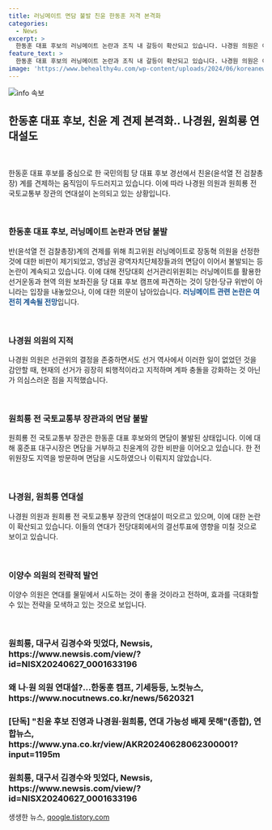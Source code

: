 ```yaml
---
title: 러닝메이트 면담 불발 친윤 한동훈 저격 본격화
categories:
  - News
excerpt: >
  한동훈 대표 후보의 러닝메이트 논란과 조직 내 갈등이 확산되고 있습니다. 나경원 의원은 이에 대해 계파 갈등을 우려하며 비판하고 있으며, 원희룡 전 국토교통부 장관과의 면담 불발도 논란을 불러일으키고 있습니다. 한편, 이양수 의원은 연대를 통해 효과를 극대화하고자 하는 발언을 하며 당내 대결의 전망을 언급하고 있습니다. 홍준표 대구시장과의 관계 역시 긴장한 상태로 나타나고 있습니다.
feature_text: >
  한동훈 대표 후보의 러닝메이트 논란과 조직 내 갈등이 확산되고 있습니다. 나경원 의원은 이에 대해 계파 갈등을 우려하며 비판하고 있으며, 원희룡 전 국토교통부 장관과의 면담 불발도 논란을 불러일으키고 있습니다. 한편, 이양수 의원은 연대를 통해 효과를 극대화하고자 하는 발언을 하며 당내 대결의 전망을 언급하고 있습니다. 홍준표 대구시장과의 관계 역시 긴장한 상태로 나타나고 있습니다.
image: 'https://www.behealthy4u.com/wp-content/uploads/2024/06/koreanews.jpg'
---
```


<p><img src="https://www.behealthy4u.com/wp-content/uploads/2024/06/koreanews.jpg" alt="info 속보" /></p>

<h2 data-ke-size="size26">한동훈 대표 후보, 친윤 계 견제 본격화.. 나경원, 원희룡 연대설도</h2>

<p data-ke-size="size16">&nbsp;</p>

<p>한동훈 대표 후보를 중심으로 한 국민의힘 당 대표 후보 경선에서 친윤(윤석열 전 검찰총장) 계를 견제하는 움직임이 두드러지고 있습니다. 이에 따라 나경원 의원과 원희룡 전 국토교통부 장관의 연대설이 논의되고 있는 상황입니다.</p>

<p data-ke-size="size16">&nbsp;</p>

<h3>한동훈 대표 후보, 러닝메이트 논란과 면담 불발</h3>

<p>반(윤석열 전 검찰총장)계의 견제를 위해 최고위원 러닝메이트로 장동혁 의원을 선정한 것에 대한 비판이 제기되었고, 영남권 광역자치단체장들과의 면담이 이어서 불발되는 등 논란이 계속되고 있습니다. 이에 대해 전당대회 선거관리위원회는 러닝메이트를 활용한 선거운동과 현역 의원 보좌진을 당 대표 후보 캠프에 파견하는 것이 당헌·당규 위반이 아니라는 입장을 내놓았으나, 이에 대한 의문이 남아있습니다. <b><span style="color: #1a5490;">러닝메이트 관련 논란은 여전히 계속될 전망</span></b>입니다.</p>

<p data-ke-size="size16">&nbsp;</p>

<h3>나경원 의원의 지적</h3>

<p>나경원 의원은 선관위의 결정을 존중하면서도 선거 역사에서 이러한 일이 없었던 것을 감안할 때, 현재의 선거가 굉장히 퇴행적이라고 지적하며 계파 충돌을 강화하는 것 아닌가 의심스러운 점을 지적했습니다.</p>

<p data-ke-size="size16">&nbsp;</p>

<h3>원희룡 전 국토교통부 장관과의 면담 불발</h3>

<p>원희룡 전 국토교통부 장관은 한동훈 대표 후보와의 면담이 불발된 상태입니다. 이에 대해 홍준표 대구시장은 면담을 거부하고 친윤계의 강한 비판을 이어오고 있습니다. 한 전 위원장도 지역을 방문하며 면담을 시도하였으나 이뤄지지 않았습니다.</p>

<p data-ke-size="size16">&nbsp;</p>

<h3>나경원, 원희룡 연대설</h3>

<p>나경원 의원과 원희룡 전 국토교통부 장관의 연대설이 떠오르고 있으며, 이에 대한 논란이 확산되고 있습니다. 이들의 연대가 전당대회에서의 결선투표에 영향을 미칠 것으로 보이고 있습니다.</p>

<p data-ke-size="size16">&nbsp;</p>

<h3>이양수 의원의 전략적 발언</h3>

<p>이양수 의원은 연대를 물밑에서 시도하는 것이 좋을 것이라고 전하며, 효과를 극대화할 수 있는 전략을 모색하고 있는 것으로 보입니다.</p>

<p data-ke-size="size16">&nbsp;</p>

<h3>원희룡, 대구서 김경수와 밋었다, Newsis, https://www.newsis.com/view/?id=NISX20240627_0001633196</h3>

<h3>왜 나·원 의원 연대설?…한동훈 캠프, 기세등등, 노컷뉴스, https://www.nocutnews.co.kr/news/5620321</h3>

<h3>[단독] "친윤 후보 진영과 나경원·원희룡, 연대 가능성 배제 못해"(종합), 연합뉴스, https://www.yna.co.kr/view/AKR20240628062300001?input=1195m</h3>

<h3>원희룡, 대구서 김경수와 밋었다, Newsis, https://www.newsis.com/view/?id=NISX20240627_0001633196</h3>
생생한 뉴스, <a href="https://qoogle.tistory.com" rel="dofollow">qoogle.tistory.com</a>


